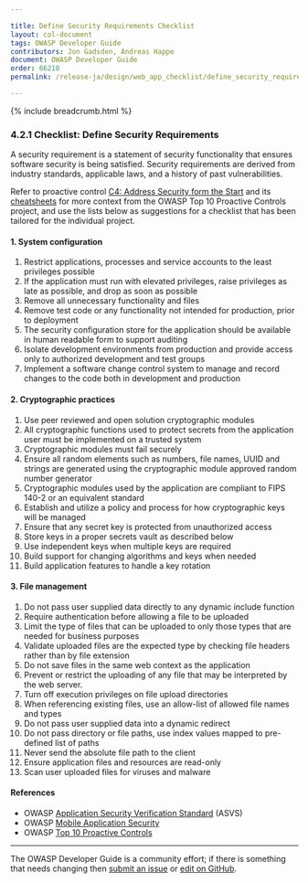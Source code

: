 ```yaml
---

title: Define Security Requirements Checklist
layout: col-document
tags: OWASP Developer Guide
contributors: Jon Gadsden, Andreas Happe
document: OWASP Developer Guide
order: 66210
permalink: /release-ja/design/web_app_checklist/define_security_requirements/

---
```


{% include breadcrumb.html %}

### 4.2.1 Checklist: Define Security Requirements

A security requirement is a statement of security functionality that ensures software security is being satisfied.
Security requirements are derived from industry standards, applicable laws, and a history of past vulnerabilities.

Refer to proactive control [C4: Address Security form the Start][control4] and its [cheatsheets][csproactive-c1]
for more context from the OWASP Top 10 Proactive Controls project,
and use the lists below as suggestions for a checklist that has been tailored for the individual project.

#### 1. System configuration

1. Restrict applications, processes and service accounts to the least privileges possible
1. If the application must run with elevated privileges, raise privileges as late as possible, and drop as soon as possible
1. Remove all unnecessary functionality and files
1. Remove test code or any functionality not intended for production, prior to deployment
1. The security configuration store for the application should be available in human readable form to support auditing
1. Isolate development environments from production and provide access only to authorized development and test groups
1. Implement a software change control system to manage and record changes to the code both in development and production

#### 2. Cryptographic practices

1. Use peer reviewed and open solution cryptographic modules
1. All cryptographic functions used to protect secrets from the application user must be implemented on a trusted system
1. Cryptographic modules must fail securely
1. Ensure all random elements such as numbers, file names, UUID and strings are generated
    using the cryptographic module approved random number generator
1. Cryptographic modules used by the application are compliant to FIPS 140-2 or an equivalent standard
1. Establish and utilize a policy and process for how cryptographic keys will be managed
1. Ensure that any secret key is protected from unauthorized access
1. Store keys in a proper secrets vault as described below
1. Use independent keys when multiple keys are required
1. Build support for changing algorithms and keys when needed
1. Build application features to handle a key rotation

#### 3. File management

1. Do not pass user supplied data directly to any dynamic include function
1. Require authentication before allowing a file to be uploaded
1. Limit the type of files that can be uploaded to only those types that are needed for business purposes
1. Validate uploaded files are the expected type by checking file headers rather than by file extension
1. Do not save files in the same web context as the application
1. Prevent or restrict the uploading of any file that may be interpreted by the web server.
1. Turn off execution privileges on file upload directories
1. When referencing existing files, use an allow-list of allowed file names and types
1. Do not pass user supplied data into a dynamic redirect
1. Do not pass directory or file paths, use index values mapped to pre-defined list of paths
1. Never send the absolute file path to the client
1. Ensure application files and resources are read-only
1. Scan user uploaded files for viruses and malware

#### References

* OWASP [Application Security Verification Standard][asvs] (ASVS)
* OWASP [Mobile Application Security][mas]
* OWASP [Top 10 Proactive Controls][proactive10]

----

The OWASP Developer Guide is a community effort; if there is something that needs changing
then [submit an issue][issue060201] or [edit on GitHub][edit060201].

[asvs]: https://owasp.org/www-project-application-security-verification-standard/
[csproactive-c1]: https://cheatsheetseries.owasp.org/IndexProactiveControls.html#c1-define-security-requirements
[control4]: https://top10proactive.owasp.org/the-top-10/c4-secure-architecture/
[edit060201]: https://github.com/OWASP/www-project-developer-guide/blob/main/draft/06-design/02-web-app-checklist/01-define-security-requirements.md
[issue060201]: https://github.com/OWASP/www-project-developer-guide/issues/new?labels=enhancement&template=request.md&title=Update:%2006-design/02-web-app-checklist/01-define-security-requirements
[mas]: https://mas.owasp.org/
[proactive10]: https://top10proactive.owasp.org/
